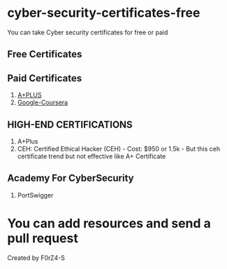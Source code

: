 # cyber-security-certificates-free
You can take Cyber security certificates for free or paid



## Free Certificates


## Paid Certificates
1. [A+PLUS](https://www.comptia.org/certifications/a)
2. [Google-Coursera](https://www.coursera.org/professional-certificates/google-cybersecurity?trk_ref=articleProductCard)


## HIGH-END CERTIFICATIONS
1. A+Plus
2. CEH: Certified Ethical Hacker (CEH) - Cost: $950 or 1.5k - But this ceh certificate trend but not effective like A+ Certificate


## Academy For CyberSecurity

1. PortSwigger





# You can add resources and send a pull request

Created by F0rZ4-S
